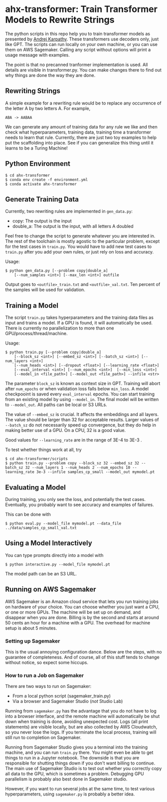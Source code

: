 # ahx-transformer: Train Transformer Models to Rewrite Strings

The python scripts in this repo help you to train transformer models as presented by 
[Andrej Karpathy](https://www.youtube.com/watch?v=kCc8FmEb1nY). 
These transformers use decoders only, just like GPT. 
The scripts can run locally on your own machine, or you can use them on AWS Sagemaker.
Calling any script without options will print a usage message with examples.

The point is that no precanned tranformer implementation is used. All details are visible in 
transformer.py. You can make changes there to find out why things are done the way 
they are done.

## Rewriting Strings

A simple example for a rewriting rule would be to replace any occurrence of the letter A by two letters A. 
For example,

```
ABA -> AABAA
```

We can generate any amount of training data for any rule we like and then check what 
hyperparameters, training data, training time a transformer needs to learn that rule. 
Currently, there are just two toy examples to help put the scaffolding into place. 
See if you can generalize this thing until it learns to be a Turing Machine! 

## Python Environment

```
$ cd ahx-transformer
$ conda env create -f environment.yml
$ conda activate ahx-transformer
```

## Generate Training Data

Currently, two rewriting rules are implemented in `gen_data.py`:

- copy: The output is the input
- double_a: The output is the input, with all letters A doubled

Feel free to change the script to generate whatever you are interested in.
The rest of the toolchain is mostly agostic to the particular problem, except for the test cases
in `train.py`. You would have to add new test cases to `train.py` after you add your own rules,
or just rely on loss and accuracy.

Usage:
```
$ python gen_data.py [--problem copy|double_a] 
    [--num_samples <int>] [--max_len <int>] outfile
```

Output goes to `<outfile>_train.txt` and `<outfile>_val.txt`.
Ten percent of the samples will be used for validation.

## Training a Model

The script `train.py` takes hyperparameters and the training data files as input and trains a model. 
If a GPU is found, it will automatically be used. There is currently no parallelization to more than one 
GPU/process/thread/machine. 

Usage:
```
$ python train.py [--problem copy|double_a] 
    [--block_sz <int>] [--embed_sz <int>] [--batch_sz <int>] [--num_layers <int>] 
    [--num_heads <int>] [--dropout <float>] [--learning_rate <float>] 
    [--eval_interval <int>] [--num_epochs <int>]  [--min_loss <int>] 
    [--model_in <file_path>] [--model_out <file_path>] --infile <str>
```

The parameter `block_sz` is known as context size in GPT. Training will abort after `num_epochs` or when validation loss falls below 
`min_loss`. A model checkpooint is saved every `eval_interval` epochs. You can start training from an existing model by using `--model_in`. 
The final model will be written to `--model_out`. All paths can be local or S3 URLs.

The value of `--embed_sz` is crucial. It affects the embeddings and all layers. The value should be larger than 32 for acceptable results.
Larger values of `--batch_sz` do not necessarily speed up convergence, but they do help in making better use of a GPU. On a CPU,
32 is a good value.

Good values for `--learning_rate` are in the range of 3E-4 to 3E-3 .

To test whether things work at all, try

```
$ cd ahx-transformer/scripts
$ python train.py --problem copy --block_sz 32 --embed_sz 32 --batch_sz 32 --num_layers 1 --num_heads 2 --num_epochs 10 --learning_rate 3e-3 --infile samples_cp_small --model_out mymodel.pt
```

## Evaluating a Model

During training, you only see the loss, and potentially the test cases. Eventually, you probably
want to see accuracy and examples of failures.

This can be done with 

```
$ python eval.py --model_file mymodel.pt --data_file ../data/samples_cp_small_val.txt
```

## Using a Model Interactively

You can type prompts directly into a model with

```
$ python interactive.py --model_file mymodel.pt
```

The model path can be an S3 URL.

## Running on AWS Sagemaker

AWS Sagemaker is an Amazon cloud service that lets you run training jobs on hardware of your choice. 
You can choose whether you just want a CPU, or one or more GPUs. The machine will be set up on demand,
and disappear when you are done. Billing is by the second and starts at around 50 cents an hour 
for a machine with a GPU. The overhead for machine setup is about 5 minutes.

### Setting up Sagemaker

This is the usual annoying configuration dance. Below are the steps, with no guarantee of completeness.
And of course, all of this stuff tends to change without notice, so expect some hiccups.





### How to run a Job on Sagemaker

There are two ways to run on Sagemaker:

- From a local python script (sagemaker_train.py)
- Via a browser and Sagemaker Studio (*not* Studio Lab)

Running from `sagemaker.py` has the advantage that you do not have to log into a browser interface,
and the remote machine will automatically be shut down when training is done, avoiding unexpected cost.
Logs (all print statements) are visible locally, but are also collected by AWS Cloudwatch, 
so you never lose the logs. If you terminate the local process, training will still run to completion
on Sagemaker.

Running from Sagemaker Studio gives you a terminal into the training machine, and you can run 
`train.py` there. You might even be able to get things to run in a Jupyter notebook. The downside
is that you are responsible for shutting things down if you don't want billing to continue.
The main use of Sagemaker Studio is to test out whether you correctly copy all data to the GPU, 
which is sometimes a problem. Debugging GPU parallelism is probably also best done in Sagemaker studio.

However, if you want to run several jobs at the same time, to test various hyperparameters,
using `sagemaker.py` is probably a better idea.











